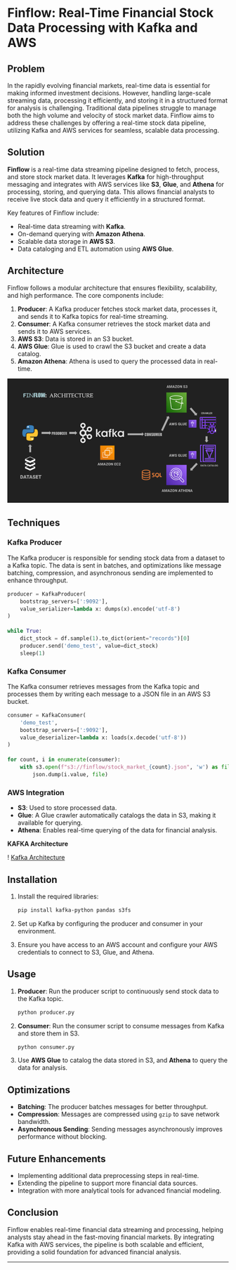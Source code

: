 
# Finflow: Real-Time Financial Stock Data Processing with Kafka and AWS


## Problem

In the rapidly evolving financial markets, real-time data is essential for making informed investment decisions. However, handling large-scale streaming data, processing it efficiently, and storing it in a structured format for analysis is challenging. Traditional data pipelines struggle to manage both the high volume and velocity of stock market data. Finflow aims to address these challenges by offering a real-time stock data pipeline, utilizing Kafka and AWS services for seamless, scalable data processing.

## Solution

**Finflow** is a real-time data streaming pipeline designed to fetch, process, and store stock market data. It leverages **Kafka** for high-throughput messaging and integrates with AWS services like **S3**, **Glue**, and **Athena** for processing, storing, and querying data. This allows financial analysts to receive live stock data and query it efficiently in a structured format.

Key features of Finflow include:
- Real-time data streaming with **Kafka**.
- On-demand querying with **Amazon Athena**.
- Scalable data storage in **AWS S3**.
- Data cataloging and ETL automation using **AWS Glue**.

## Architecture

Finflow follows a modular architecture that ensures flexibility, scalability, and high performance. The core components include:

1. **Producer**: A Kafka producer fetches stock market data, processes it, and sends it to Kafka topics for real-time streaming.
2. **Consumer**: A Kafka consumer retrieves the stock market data and sends it to AWS services.
3. **AWS S3**: Data is stored in an S3 bucket.
4. **AWS Glue**: Glue is used to crawl the S3 bucket and create a data catalog.
5. **Amazon Athena**: Athena is used to query the processed data in real-time.

![Finflow Architecture](FlowDiag.png)


## Techniques

### Kafka Producer

The Kafka producer is responsible for sending stock data from a dataset to a Kafka topic. The data is sent in batches, and optimizations like message batching, compression, and asynchronous sending are implemented to enhance throughput.

```python
producer = KafkaProducer(
    bootstrap_servers=[':9092'], 
    value_serializer=lambda x: dumps(x).encode('utf-8')
)

while True:
    dict_stock = df.sample(1).to_dict(orient="records")[0]
    producer.send('demo_test', value=dict_stock)
    sleep(1)
```

### Kafka Consumer

The Kafka consumer retrieves messages from the Kafka topic and processes them by writing each message to a JSON file in an AWS S3 bucket.

```python
consumer = KafkaConsumer(
    'demo_test',
    bootstrap_servers=[':9092'], 
    value_deserializer=lambda x: loads(x.decode('utf-8'))
)

for count, i in enumerate(consumer):
    with s3.open(f"s3://finflow/stock_market_{count}.json", 'w') as file:
        json.dump(i.value, file)
```

### AWS Integration

- **S3**: Used to store processed data.
- **Glue**: A Glue crawler automatically catalogs the data in S3, making it available for querying.
- **Athena**: Enables real-time querying of the data for financial analysis.

**KAFKA Architecture**

! [Kafka Architecture](IMG_2683.gif)
## Installation

1. Install the required libraries:
   ```bash
   pip install kafka-python pandas s3fs
   ```

2. Set up Kafka by configuring the producer and consumer in your environment.

3. Ensure you have access to an AWS account and configure your AWS credentials to connect to S3, Glue, and Athena.

## Usage

1. **Producer**: Run the producer script to continuously send stock data to the Kafka topic.
   ```bash
   python producer.py
   ```

2. **Consumer**: Run the consumer script to consume messages from Kafka and store them in S3.
   ```bash
   python consumer.py
   ```

3. Use **AWS Glue** to catalog the data stored in S3, and **Athena** to query the data for analysis.

## Optimizations

- **Batching**: The producer batches messages for better throughput.
- **Compression**: Messages are compressed using `gzip` to save network bandwidth.
- **Asynchronous Sending**: Sending messages asynchronously improves performance without blocking.

## Future Enhancements

- Implementing additional data preprocessing steps in real-time.
- Extending the pipeline to support more financial data sources.
- Integration with more analytical tools for advanced financial modeling.

## Conclusion

Finflow enables real-time financial data streaming and processing, helping analysts stay ahead in the fast-moving financial markets. By integrating Kafka with AWS services, the pipeline is both scalable and efficient, providing a solid foundation for advanced financial analysis.


---
